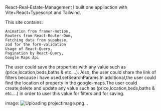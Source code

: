 React-Real-Estate-Management I built one appliaction with Vite+React+Typescript and Tailwind.

This site contains:

    Animation from framer-motion,
    Routers from React-Router-Dom,
    Fetching data from supabase,
    zod for the form-validation
    Usage of React-Query,
    Pagination by React-Query,
    Google Maps Api

The user could save the properties with any value such as (price,location,beds,baths & etc....). Also, the user could share the link of filters because i have used setSearchParams.In additional,the user could find the location of property in the google-maps.The user could create,delete and update any value such as (price,location,beds,baths & etc....) in order to user this value for filters and for saving.

image:
![Uploading projectimage.png…]()

